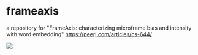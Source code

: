 # frameaxis

a repository for "FrameAxis: characterizing microframe bias and intensity with word embedding" 
https://peerj.com/articles/cs-644/

<img src='https://github.com/haewoon/frameaxis/raw/main/figure1.png'>

